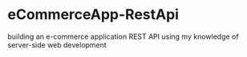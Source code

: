 # eCommerceApp-RestApi
building an e-commerce application REST API using my knowledge of server-side web development
